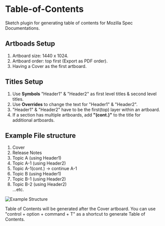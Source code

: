 # Table-of-Contents
Sketch plugin for generating table of contents for Mozilla Spec Documentations.

## Artboads Setup
1. Artboard size: 1440 x 1024.
2. Artboard order: top first (Export as PDF order).
3. Having a Cover as the first artboard.

## Titles Setup
1. Use **Symbols** "Header1" & "Header2" as first level titles & second level titles.
2. Use **Overrides** to change the text for "Header1" & "Header2".
3. "Header1" & "Header2" have to be the first(top) layer within an artboard.
4. If a section has multiple artboards, add **"(cont.)"** to the title for additional artboards.

## Example File structure
1. Cover
2. Release Notes
3. Topic A (using Header1)
4. Topic A-1 (using Header2)
5. Topic A-1(cont.) -> continue A-1
6. Topic B (using Header1)
7. Topic B-1 (using Header2)
8. Topic B-2 (using Header2)  
...etc.

![Example Structure](https://raw.githubusercontent.com/youwenliang/Table-of-Contents/master/Sketch%20Artboards.png)

Table of Contents will be generated after the Cover artboard.
You can use "control + option + command + T" as a shortcut to generate Table of Contents.
